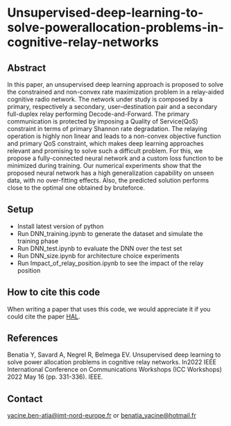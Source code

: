 # Unsupervised-deep-learning-to-solve-powerallocation-problems-in-cognitive-relay-networks
## Abstract
In  this  paper,  an  unsupervised  deep  learning  approach  is  proposed  to  solve  the  constrained  and  non-convex rate maximization problem in a relay-aided cognitive   radio network. The network under study is composed by a primary, respectively a secondary, user–destination pair and a secondary full-duplex relay performing Decode-and-Forward. The primary communication is protected by imposing a Quality of Service(QoS) constraint in terms of primary Shannon rate degradation. The relaying operation is highly non linear  and leads to a non-convex objective function and primary QoS constraint, which makes deep learning approaches relevant and promising to solve such a difficult problem. For this,  we propose a fully-connected neural network and a custom loss function to be minimized during training. Our numerical experiments show that the proposed neural network has a high generalization capability on unseen data, with no over-fitting effects. Also, the predicted solution performs close to the optimal one obtained by bruteforce.


## Setup
<ul>
  <li>Install latest version of python</li>
  <li>Run DNN_training.ipynb to generate the dataset and simulate the training phase</li>
  <li>Run DNN_test.ipynb to evaluate the DNN over the test set </li>
  <li>Run DNN_size.ipynb for architecture choice experiments </li>
  <li> Run Impact_of_relay_position.ipynb to see the impact of the relay position </li>
</ul>


## How to cite this code

When writing a paper that uses this code, we would appreciate it if you could cite the paper [HAL](https://hal.archives-ouvertes.fr/hal-03534545/).

## References

Benatia Y, Savard A, Negrel R, Belmega EV. Unsupervised deep learning to solve power allocation problems in cognitive relay networks. In2022 IEEE International Conference on Communications Workshops (ICC Workshops) 2022 May 16 (pp. 331-336). IEEE.


## Contact

yacine.ben-atia@imt-nord-europe.fr or benatia_yacine@hotmail.fr

